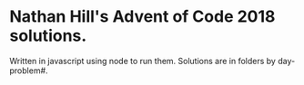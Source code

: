 # Nathan Hill's Advent of Code 2018 solutions.
Written in javascript using node to run them.
Solutions are in folders by day-problem#. 